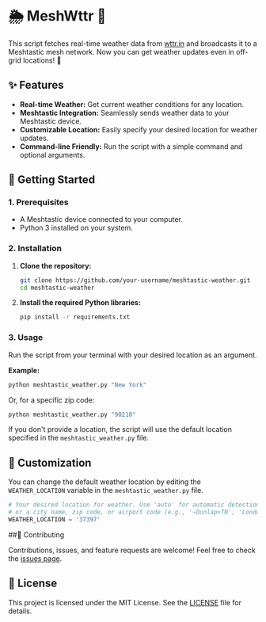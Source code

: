 # 🌦️ MeshWttr 📡

This script fetches real-time weather data from [wttr.in](https://wttr.in/) and broadcasts it to a Meshtastic mesh network. Now you can get weather updates even in off-grid locations! 🌲

## ✨ Features

*   **Real-time Weather:** Get current weather conditions for any location.
*   **Meshtastic Integration:** Seamlessly sends weather data to your Meshtastic device.
*   **Customizable Location:** Easily specify your desired location for weather updates.
*   **Command-line Friendly:** Run the script with a simple command and optional arguments.

## 🚀 Getting Started

### 1. Prerequisites

*   A Meshtastic device connected to your computer.
*   Python 3 installed on your system.

### 2. Installation

1.  **Clone the repository:**
    ```bash
    git clone https://github.com/your-username/meshtastic-weather.git
    cd meshtastic-weather
    ```
2.  **Install the required Python libraries:**
    ```bash
    pip install -r requirements.txt
    ```

### 3. Usage

Run the script from your terminal with your desired location as an argument.

**Example:**

```bash
python meshtastic_weather.py "New York"
```

Or, for a specific zip code:

```bash
python meshtastic_weather.py "90210"
```

If you don't provide a location, the script will use the default location specified in the `meshtastic_weather.py` file.

## 📝 Customization

You can change the default weather location by editing the `WEATHER_LOCATION` variable in the `meshtastic_weather.py` file.

```python
# Your desired location for weather. Use 'auto' for automatic detection,
# or a city name, zip code, or airport code (e.g., '~Dunlap+TN', 'London', '90210', 'KJFK').
WEATHER_LOCATION = '37397'
```

##🤝 Contributing

Contributions, issues, and feature requests are welcome! Feel free to check the [issues page](https://github.com/iaintshootinmis/MeshWttr/issues).

## 📝 License

This project is licensed under the MIT License. See the [LICENSE](LICENSE) file for details.
